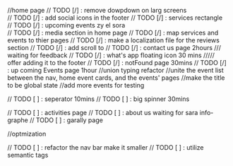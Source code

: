 //home page
// TODO [/] : remove dowpdown on larg screens  
// TODO [/] : add social icons in the footer
// TODO [/] : services rectangle  
// TODO [/] : upcoming events zy el sora  
// TODO [/] : media section in home page
// TODO [/] : map services and events to thier pages
// TODO [/] : make a localization file for the reviews section
// TODO [/] : add scroll to
// TODO [/] : contact us page 2hours /// waiting for feedback
// TODO [/] : what's app floating icon 30 mins ///// offer adding it to the footer
// TODO [/] : notFound page 30mins
// TODO [/] : up coming Events page 1hour
//union typing refactor
//unite the event list between the nav, home event cards, and the events' pages
//make the title to be global state
//add more events for testing

// TODO [ ] : seperator 10mins
// TODO [ ] : big spinner 30mins

// TODO [ ] : activities page
// TODO [ ] : about us waiting for sara info-graphe
// TODO [ ] : garally page

//optmization

// TODO [ ] : refactor the nav bar make it smaller
// TODO [ ] : utilize semantic tags
